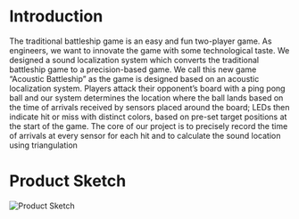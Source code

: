 # Introduction

The traditional battleship game is an easy and fun two-player game. As engineers, we want to innovate the game with some technological taste. We designed a sound localization system which converts the traditional battleship game to a precision-based game. We call this new game “Acoustic Battleship” as the game is designed based on an acoustic localization system. Players attack their opponent’s board with a ping pong ball and our system determines the location where the ball lands based on the time of arrivals received by sensors placed around the board; LEDs then indicate hit or miss with distinct colors, based on pre-set target positions at the start of the game. The core of our project is to precisely record the time of arrivals at every sensor for each hit and to calculate the sound location using triangulation

# Product Sketch
![Product Sketch](https://user-images.githubusercontent.com/57052120/74427590-5ff05880-4e92-11ea-97cc-5eecadee2069.png)
